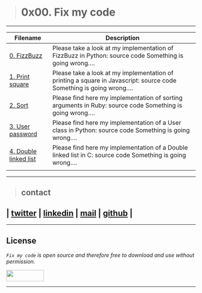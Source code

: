 > # 0x00. Fix my code
---
| **Filename** | **Description** |
|---|---|
| [0. FizzBuzz](./0-fizzbuzz.py) | Please take a look at my implementation of FizzBuzz in Python: source code Something is going wrong…. |
| [1. Print square](./1-print_square.js) | Please take a look at my implementation of printing a square in Javascript: source code Something is going wrong….  |
| [2. Sort](./2-sort.rb) | Please find here my implementation of sorting arguments in Ruby: source code Something is going wrong….  |
| [3. User password](./3-user.py) | Please find here my implementation of a User class in Python: source code Something is going wrong….  |
| [4. Double linked list](./4-delete_dnodeint/) | Please find here my implementation of a Double linked list in C: source code Something is going wrong….  |
|   |   |
---
> ## contact

## | [twitter](https://twitter.com/G_ofosuappiah) | [linkedin](https://www.linkedin.com/in/godfred-ofosu-appiah/) | [mail](ofosuappiahgodfred@gmail.com) | [github](https://github.com/kwabena-appiah/README/blob/master/README.md) |

---

## License
*`Fix my code` is open source and therefore free to download and use without permission.*

<a href="url"><img src="https://www.holbertonschool.com/holberton-logo.png" align="middle" width="100" height="30"></a>

---
